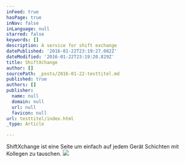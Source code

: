 ```yaml
---
inFeed: true
hasPage: true
inNav: false
inLanguage: null
starred: false
keywords: []
description: A service for shift exchange
datePublished: '2016-01-22T23:19:27.082Z'
dateModified: '2016-01-22T23:19:20.829Z'
title: ShiftXchange
author: []
sourcePath: _posts/2016-01-22-testtitel.md
published: true
authors: []
publisher:
  name: null
  domain: null
  url: null
  favicon: null
url: testtitel/index.html
_type: Article

---
```

ShiftXchange ist eine Seite um einfach auf jedem Gerät Schichten mit Kollegen zu tauschen.
![](https://the-grid-user-content.s3-us-west-2.amazonaws.com/c617fad8-4f6e-4e30-99b2-a965ec8ed0a2.png)